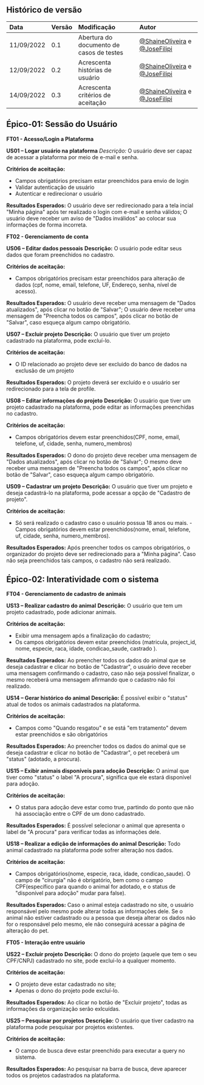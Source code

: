 ## Histórico de versão

| Data       | Versão | Modificação                                                                                                  | Autor                                                                                                                                                                                   |
| :--------- | :----- | :----------------------------------------------------------------------------------------------------------- | :-------------------------------------------------------------------------------------------------------------------------------------------------------------------------------------- |
| 11/09/2022 | 0.1    | Abertura do documento de casos de testes                                                               | [@ShaineOliveira](https://github.com/ShaineOliveira) e [@JoseFilipi](https://github.com/JoseFilipi)
| 12/09/2022 | 0.2    | Acrescenta histórias de usuário  | [@ShaineOliveira](https://github.com/ShaineOliveira) e [@JoseFilipi](https://github.com/JoseFilipi)
| 14/09/2022 | 0.3    | Acrescenta critérios de aceitação  | [@ShaineOliveira](https://github.com/ShaineOliveira) e [@JoseFilipi](https://github.com/JoseFilipi)


## Épico-01: Sessão do Usuário


**FT01 - Acesso/Login a Plataforma**

**US01 – Logar usuário na plataforma**
*Descrição:* O usuário deve ser capaz de acessar a plataforma por meio de e-mail e senha.

**Critérios de aceitação:**
- Campos obrigatórios precisam estar preenchidos para envio de login
- Validar autenticação de usuário
- Autenticar e redirecionar o usuário


**Resultados Esperados:**
O usuário deve ser redirecionado para a tela incial "Minha página" após ter realizado o login com e-mail e senha válidos;
O usuário deve receber um aviso de "Dados inválidos" ao colocar sua informações de forma incorreta.


**FT02 - Gerenciamento de conta**


**US06 – Editar dados pessoais**
**Descrição:** O usuário pode editar seus dados que foram preenchidos no cadastro.

**Critérios de aceitação:**
- Campos obrigatórios precisam estar preenchidos para alteração de dados (cpf, nome, email, telefone, UF, Endereço, senha, nível de acesso).

**Resultados Esperados:**
O usuário deve receber uma mensagem de "Dados atualizados", após clicar no botão de "Salvar";
O usuário deve receber uma mensagem de "Preencha todos os campos", após clicar no botão de "Salvar", caso esqueça algum campo obrigatório.


**US07 – Excluir projeto**
**Descrição:** O usuário que tiver um projeto cadastrado na plataforma, pode excluí-lo.

**Critérios de aceitação:**
- O ID relacionado ao projeto deve ser excluido do banco de dados na exclusão de um projeto

**Resultados Esperados:**
O projeto deverá ser excluído e o usuário ser redirecionado para a tela de profile.


**US08 – Editar informações do projeto**
**Descrição:** O usuário que tiver um projeto cadastrado na plataforma, pode editar as informações preenchidas no cadastro.

**Critérios de aceitação:**
- Campos obrigatórios devem estar preenchidos(CPF, nome, email, telefone, uf, cidade, senha, numero_membros)

**Resultados Esperados:**
O dono do projeto deve receber uma mensagem de "Dados atualizados", após clicar no botão de "Salvar";
O mesmo deve receber uma mensagem de "Preencha todos os campos", após clicar no botão de "Salvar", caso esqueça algum campo obrigatório.


**US09 – Cadastrar um projeto**
**Descrição:** O usuário que tiver um projeto e deseja cadastrá-lo na plataforma, pode acessar a opção de "Cadastro de projeto".

**Critérios de aceitação:**
- Só será realizado o cadastro caso o usuário possua 18 anos ou mais. - Campos obrigatórios devem estar preenchidos(nome, email, telefone, uf, cidade, senha, numero_membros).

**Resultados Esperados:**
Após preencher todos os campos obrigatórios, o organizador do projeto deve ser redirecionado para a "Minha página". Caso não seja preenchidos tais campos, o cadastro não será realizado.



## Épico-02: Interatividade com o sistema


**FT04 - Gerenciamento de cadastro de animais**

**US13 – Realizar cadastro do animal**
**Descrição:** O usuário que tem um projeto cadastrado, pode adicionar animais.

**Critérios de aceitação:**
- Exibir uma mensagem após a finalização do cadastro;
- Os campos obrigatórios devem estar preenchidos (matricula, project_id, nome, especie, raca, idade, condicao_saude, castrado ).

**Resultados Esperados:**
Ao preencher todos os dados do animal que se deseja cadastrar e clicar no botão de "Cadastrar", o usuário deve receber uma mensagem confirmando o cadastro, caso não seja possível finalizar, o mesmo receberá uma mensagem afirmando que o cadastro não foi realizado.


**US14 – Gerar histórico do animal**
**Descrição:** É possível exibir o "status" atual de todos os animais cadastrados na plataforma.

**Critérios de aceitação:**
- Campos como "Quando resgatou" e se está "em tratamento" devem estar preenchidos e são obrigatórios

**Resultados Esperados:**
Ao preencher todos os dados do animal que se deseja cadastrar e clicar no botão de "Cadastrar", o pet receberá um "status" (adotado, a procura).


**US15 – Exibir animais disponíveis para adoção**
**Descrição:** O animal que tiver como "status" o label "A procura", significa que ele estará disponível para adoção.

**Critérios de aceitação:**
- O status para adoção deve estar como true, partindo do ponto que não há associação entre o CPF de um dono cadastrado.

**Resultados Esperados:**
É possível selecionar o animal que apresenta o label de "A procura" para verificar todas as informações dele.


**US18 – Realizar a edição de informações do animal**
**Descrição:** Todo animal cadastrado na plataforma pode sofrer alteração nos dados.

**Critérios de aceitação:**
- Campos obrigatórios(nome, especie, raca, idade, condicao_saude). O campo de "cirurgia" não é obrigatório, bem como o campo CPF(específico para quando o animal for adotado, e o status de "disponível para adoção" mudar para false).

**Resultados Esperados:**
Caso o animal esteja cadastrado no site, o usuário responsável pelo mesmo pode alterar todas as informações dele. Se o animal não estiver cadastrado ou a pessoa que deseja alterar os dados não for o responsável pelo mesmo, ele não conseguirá acessar a página de alteração do pet.

**FT05 - Interação entre usuário**

**US22 – Excluir projeto**
**Descrição:** O dono do projeto (aquele que tem o seu CPF/CNPJ) cadastrado no site, pode excluí-lo a qualquer momento.

**Critérios de aceitação:**
- O projeto deve estar cadastrado no site;
- Apenas o dono do projeto pode excluí-lo.

**Resultados Esperados:**
Ao clicar no botão de "Excluir projeto", todas as informações da organização serão exlcuídas.


**US25 – Pesquisar por projetos**
**Descrição:** O usuário que tiver cadastro na plataforma pode pesquisar por projetos existentes.

**Critérios de aceitação:**
- O campo de busca deve estar preenchido para executar a query no sistema.

**Resultados Esperados:**
Ao pesquisar na barra de busca, deve aparecer todos os projetos cadastrados na plataforma.